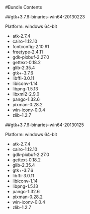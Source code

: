 #Bundle Contents

##gtk+3.7.6-binaries-win64-20130223

Platform: windows 64-bit

* atk-2.7.4
* cairo-1.12.10
* fontconfig-2.10.91
* freetype-2.4.11
* gdk-pixbuf-2.27.0
* gettext-0.18.2
* glib-2.35.4
* gtk+-3.7.6
* libffi-3.0.11
* libiconv-1.14
* libpng-1.5.13
* libxml2-2.9.0
* pango-1.32.6
* pixman-0.28.2
* win-iconv-0.0.4
* zlib-1.2.7

##gtk+3.7.6-binaries-win64-20130125

Platform: windows 64-bit

* atk-2.7.4
* cairo-1.12.10
* gdk-pixbuf-2.27.0
* gettext-0.18.2
* glib-2.35.4
* gtk+-3.7.6
* libffi-3.0.11
* libiconv-1.14
* libpng-1.5.13
* pango-1.32.6
* pixman-0.28.2
* win-iconv-0.0.4
* zlib-1.2.7
